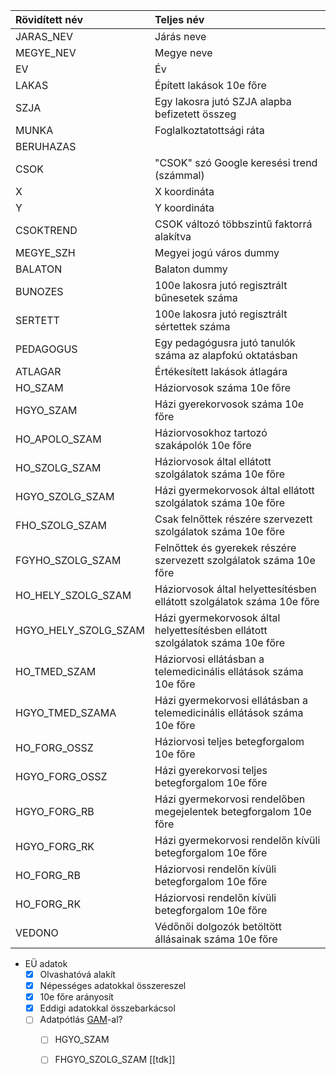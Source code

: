
| Rövidített név | Teljes név |
| :-- | :-- |
|JARAS_NEV| Járás neve |
|MEGYE_NEV| Megye neve|
|EV| Év|
|LAKAS| Épített lakások 10e főre|
|SZJA| Egy lakosra jutó SZJA alapba befizetett összeg|
|MUNKA| Foglalkoztatottsági ráta|
|BERUHAZAS| |
|CSOK| "CSOK" szó Google keresési trend (számmal) |
|X| X koordináta |
|Y| Y koordináta|
|CSOKTREND| CSOK változó többszintű faktorrá alakítva|
|MEGYE_SZH| Megyei jogú város dummy|
|BALATON| Balaton dummy|
|BUNOZES| 100e lakosra jutó regisztrált bűnesetek száma|
|SERTETT| 100e lakosra jutó regisztrált sértettek száma|
|PEDAGOGUS| Egy pedagógusra jutó tanulók száma az alapfokú oktatásban|
|ATLAGAR| Értékesített lakások átlagára|
|HO_SZAM| Háziorvosok száma 10e főre|
|HGYO_SZAM| Házi gyerekorvosok száma 10e főre|
|HO_APOLO_SZAM| Háziorvosokhoz tartozó szakápolók 10e főre|
|HO_SZOLG_SZAM| Háziorvosok által ellátott szolgálatok száma 10e főre|
|HGYO_SZOLG_SZAM| Házi gyermekorvosok által ellátott szolgálatok száma 10e főre|
|FHO_SZOLG_SZAM| Csak felnőttek részére szervezett szolgálatok száma 10e főre|
|FGYHO_SZOLG_SZAM| Felnőttek és gyerekek részére szervezett szolgálatok száma 10e főre|
|HO_HELY_SZOLG_SZAM| Háziorvosok által helyettesítésben ellátott szolgálatok száma 10e főre|
|HGYO_HELY_SZOLG_SZAM| Házi gyermekorvosok által helyettesítésben ellátott szolgálatok száma 10e főre|
|HO_TMED_SZAM| Háziorvosi ellátásban a telemedicinális ellátások száma 10e főre|
|HGYO_TMED_SZAMA| Házi gyermekorvosi ellátásban a telemedicinális ellátások száma 10e főre|
|HO_FORG_OSSZ| Háziorvosi teljes betegforgalom 10e főre|
|HGYO_FORG_OSSZ| Házi gyerekorvosi teljes betegforgalom 10e főre|
|HGYO_FORG_RB| Házi gyermekorvosi rendelőben megejelentek betegforgalom 10e főre|
|HGYO_FORG_RK|Házi gyermekorvosi rendelőn kívüli betegforgalom 10e főre|
|HO_FORG_RB|Háziorvosi rendelőn kívüli betegforgalom 10e főre|
|HO_FORG_RK|Háziorvosi rendelőn kívüli betegforgalom 10e főre|
|VEDONO| Védőnői dolgozók betöltött állásainak száma 10e főre|

- EÜ adatok
	-  [X] Olvashatóvá alakít
	-  [X] Népességes adatokkal összereszel
	-  [X] 10e főre arányosít
	-  [x] Eddigi adatokkal összebarkácsol
	-  [ ] Adatpótlás [GAM](GAM)-al?
		- [ ] HGYO_SZAM
		- [ ] FHGYO_SZOLG_SZAM
[[tdk]]


